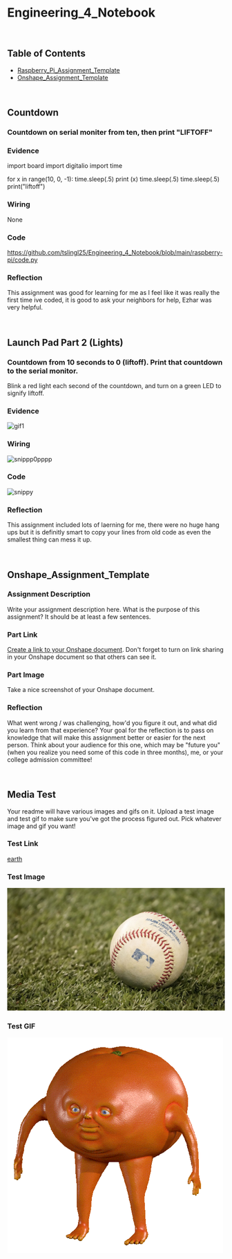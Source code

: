 # Engineering_4_Notebook

&nbsp;

## Table of Contents
* [Raspberry_Pi_Assignment_Template](#raspberry_pi_assignment_template)
* [Onshape_Assignment_Template](#onshape_assignment_template)

&nbsp;

## Countdown

### Countdown on serial moniter from ten, then print "LIFTOFF"

### Evidence 

import board
import digitalio
import time


for x in range(10, 0, -1):
  time.sleep(.5)
  print (x)
  time.sleep(.5)
time.sleep(.5)
print("liftoff")


### Wiring
None
### Code
https://github.com/tslingl25/Engineering_4_Notebook/blob/main/raspberry-pi/code.py

### Reflection
This assignment was good for learning for me as I feel like it was really the first time ive coded, it is good to ask your neighbors for help, Ezhar was very helpful.

&nbsp;

## Launch Pad Part 2 (Lights)

### Countdown from 10 seconds to 0 (liftoff). Print that countdown to the serial monitor.
Blink a red light each second of the countdown, and turn on a green LED to signify liftoff.

### Evidence 
![gif1](https://user-images.githubusercontent.com/71349802/194382350-03dc24a8-34e1-4804-8bcf-6beab65a4ade.gif)

### Wiring
![snippp0pppp](https://user-images.githubusercontent.com/71349802/194383034-36ef569f-26d4-4c10-ab9f-afbefe5a2db1.PNG)
### Code
![snippy](https://user-images.githubusercontent.com/71349802/194383375-ca548d2d-fda8-4574-954c-8b6e31e86aac.PNG)

### Reflection
This assignment included lots of laerning for me, there were no huge hang ups but it is definitly smart to copy your lines from old code as even the smallest thing can mess it up.

&nbsp;
## Onshape_Assignment_Template

### Assignment Description

Write your assignment description here. What is the purpose of this assignment? It should be at least a few sentences.

### Part Link 

[Create a link to your Onshape document](https://cvilleschools.onshape.com/documents/003e413cee57f7ccccaa15c2/w/ea71050bb283bf3bf088c96c/e/c85ae532263d3b551e1795d0?renderMode=0&uiState=62d9b9d7883c4f335ec42021). Don't forget to turn on link sharing in your Onshape document so that others can see it. 

### Part Image

Take a nice screenshot of your Onshape document. 

### Reflection

What went wrong / was challenging, how'd you figure it out, and what did you learn from that experience? Your goal for the reflection is to pass on knowledge that will make this assignment better or easier for the next person. Think about your audience for this one, which may be "future you" (when you realize you need some of this code in three months), me, or your college admission committee!

&nbsp;

## Media Test

Your readme will have various images and gifs on it. Upload a test image and test gif to make sure you've got the process figured out. Pick whatever image and gif you want!

### Test Link
[earth](https://www.google.com/maps)
### Test Image
![Baseball](images/usa-mlb-baseball.jpg)
### Test GIF
 ![Weird orange gif thing](images/weird%20orange%20thing.gif)


